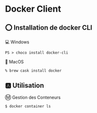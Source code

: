 # Docker Client


## :o: Installation de docker CLI

:computer: Windows

```
PS > choco install docker-cli
```

:apple: MacOS

```
% brew cask install docker
```

## :a: Utilisation


:m: Gestion des Conteneurs

```
$ docker container ls
```
